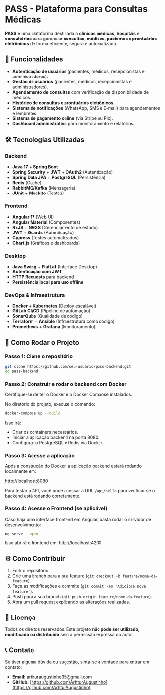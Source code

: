 # PASS - Plataforma para Consultas Médicas

**PASS** é uma plataforma destinada a **clínicas médicas, hospitais** e **consultórios** para gerenciar **consultas, médicos, pacientes e prontuários eletrônicos** de forma eficiente, segura e automatizada.

## 🚀 Funcionalidades

- **Autenticação de usuários** (pacientes, médicos, recepcionistas e administradores).
- **Gestão de usuários** (pacientes, médicos, recepcionistas e administradores).
- **Agendamento de consultas** com verificação de disponibilidade de médicos.
- **Histórico de consultas e prontuários eletrônicos**.
- **Sistema de notificações** (WhatsApp, SMS e E-mail) para agendamentos e lembretes.
- **Sistema de pagamento online** (via Stripe ou Pix).
- **Dashboard administrativo** para monitoramento e relatórios.

## 🛠️ Tecnologias Utilizadas

### **Backend**
- **Java 17** + **Spring Boot**
- **Spring Security** + **JWT** + **OAuth2** (Autenticação)
- **Spring Data JPA** + **PostgreSQL** (Persistência)
- **Redis** (Cache)
- **RabbitMQ/Kafka** (Mensageria)
- **JUnit** + **Mockito** (Testes)
  
### **Frontend**
- **Angular 17** (Web UI)
- **Angular Material** (Componentes)
- **RxJS** + **NGXS** (Gerenciamento de estado)
- **JWT** + **Guards** (Autenticação)
- **Cypress** (Testes automatizados)
- **Chart.js** (Gráficos e dashboards)

### **Desktop**
- **Java Swing** + **FlatLaf** (Interface Desktop)
- **Autenticação com JWT**
- **HTTP Requests** para backend
- **Persistência local para uso offline**

### **DevOps & Infraestrutura**
- **Docker** + **Kubernetes** (Deploy escalável)
- **GitLab CI/CD** (Pipeline de automação)
- **SonarQube** (Qualidade de código)
- **Terraform** + **Ansible** (Infraestrutura como código)
- **Prometheus** + **Grafana** (Monitoramento)

## 🔄 Como Rodar o Projeto

### **Passo 1: Clone o repositório**

```bash
git clone https://github.com/seu-usuario/pass-backend.git
cd pass-backend
```

### **Passo 2: Construir e rodar o backend com Docker**

Certifique-se de ter o Docker e o Docker Compose instalados.

No diretório do projeto, execute o comando:

```bash
docker-compose up --build
```
Isso irá:

- Criar os containers necessários.
- Iniciar a aplicação backend na porta 8080.
- Configurar o PostgreSQL e Redis via Docker.

### Passo 3: Acesse a aplicação

Após a construção do Docker, a aplicação backend estará rodando localmente em:  

[http://localhost:8080](http://localhost:8080)

Para testar a API, você pode acessar a URL `/api/hello` para verificar se o backend está rodando corretamente.

### Passo 4: Acesse o Frontend (se aplicável)

Caso haja uma interface frontend em Angular, basta rodar o servidor de desenvolvimento:

```bash
ng serve --open
```
Isso abrirá o frontend em:
http://localhost:4200

## ⚙️ Como Contribuir

1. Fork o repositório.
2. Crie uma branch para a sua feature (`git checkout -b feature/nome-da-feature`).
3. Faça as modificações e commite (`git commit -am 'Adiciona nova feature'`).
4. Push para a sua branch (`git push origin feature/nome-da-feature`).
5. Abra um pull request explicando as alterações realizadas.

## 📄 Licença

Todos os direitos reservados. Este projeto **não pode ser utilizado, modificado ou distribuído** sem a permissão expressa do autor.

## 📞 Contato

Se tiver alguma dúvida ou sugestão, sinta-se à vontade para entrar em contato:

- **Email:** arthuraugustinho35@gmail.com
- **GitHub:** [https://github.com/ArhturAugustinho](https://github.com/ArhturAugustinho)
